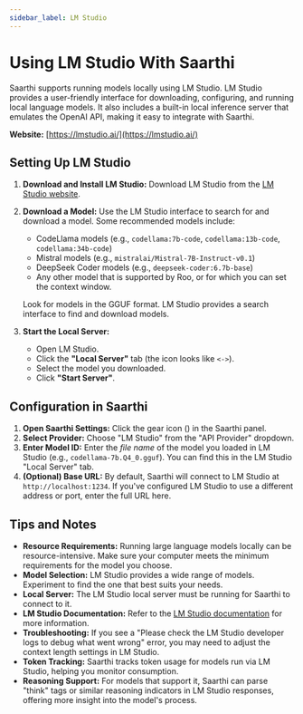 ```yaml
---
sidebar_label: LM Studio
---
```


# Using LM Studio With Saarthi

Saarthi supports running models locally using LM Studio.  LM Studio provides a user-friendly interface for downloading, configuring, and running local language models.  It also includes a built-in local inference server that emulates the OpenAI API, making it easy to integrate with Saarthi.

**Website:** [https://lmstudio.ai/](https://lmstudio.ai/)

## Setting Up LM Studio

1.  **Download and Install LM Studio:** Download LM Studio from the [LM Studio website](https://lmstudio.ai/).
2.  **Download a Model:**  Use the LM Studio interface to search for and download a model.  Some recommended models include:
    *   CodeLlama models (e.g., `codellama:7b-code`, `codellama:13b-code`, `codellama:34b-code`)
    *   Mistral models (e.g., `mistralai/Mistral-7B-Instruct-v0.1`)
    *   DeepSeek Coder models (e.g., `deepseek-coder:6.7b-base`)
    * Any other model that is supported by Roo, or for which you can set the context window.

    Look for models in the GGUF format.  LM Studio provides a search interface to find and download models.
3.  **Start the Local Server:**
    *   Open LM Studio.
    *   Click the **"Local Server"** tab (the icon looks like `<->`).
    *   Select the model you downloaded.
    *   Click **"Start Server"**.

## Configuration in Saarthi

1.  **Open Saarthi Settings:** Click the gear icon (<Codicon name="gear" />) in the Saarthi panel.
2.  **Select Provider:** Choose "LM Studio" from the "API Provider" dropdown.
3.  **Enter Model ID:** Enter the *file name* of the model you loaded in LM Studio (e.g., `codellama-7b.Q4_0.gguf`).  You can find this in the LM Studio "Local Server" tab.
4.  **(Optional) Base URL:**  By default, Saarthi will connect to LM Studio at `http://localhost:1234`.  If you've configured LM Studio to use a different address or port, enter the full URL here.

## Tips and Notes

*   **Resource Requirements:** Running large language models locally can be resource-intensive. Make sure your computer meets the minimum requirements for the model you choose.
*   **Model Selection:**  LM Studio provides a wide range of models.  Experiment to find the one that best suits your needs.
*   **Local Server:**  The LM Studio local server must be running for Saarthi to connect to it.
*   **LM Studio Documentation:** Refer to the [LM Studio documentation](https://lmstudio.ai/docs) for more information.
*   **Troubleshooting:** If you see a "Please check the LM Studio developer logs to debug what went wrong" error, you may need to adjust the context length settings in LM Studio.
*   **Token Tracking:** Saarthi tracks token usage for models run via LM Studio, helping you monitor consumption.
*   **Reasoning Support:** For models that support it, Saarthi can parse "think" tags or similar reasoning indicators in LM Studio responses, offering more insight into the model's process.
